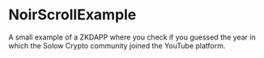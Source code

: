 # NoirScrollExample
A small example of a ZKDAPP where you check if you guessed the year in which the Solow Crypto community joined the YouTube platform.
